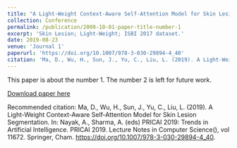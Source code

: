 ```yaml
---
title: "A Light-Weight Context-Aware Self-Attention Model for Skin Lesion Segmentation"
collection: Conference
permalink: /publication/2009-10-01-paper-title-number-1
excerpt: 'Skin Lesion; Light-Weight; ISBI 2017 dataset.'
date: 2019-08-23
venue: 'Journal 1'
paperurl: 'https://doi.org/10.1007/978-3-030-29894-4_40'
citation: 'Ma, D., Wu, H., Sun, J., Yu, C., Liu, L. (2019). A Light-Weight Context-Aware Self-Attention Model for Skin Lesion Segmentation. In: Nayak, A., Sharma, A. (eds) PRICAI 2019: Trends in Artificial Intelligence. PRICAI 2019. Lecture Notes in Computer Science(), vol 11672. Springer, Cham.'
---
```

This paper is about the number 1. The number 2 is left for future work.

[Download paper here](https://link.springer.com/chapter/10.1007/978-3-030-29894-4_40)

Recommended citation: Ma, D., Wu, H., Sun, J., Yu, C., Liu, L. (2019). A Light-Weight Context-Aware Self-Attention Model for Skin Lesion Segmentation. In: Nayak, A., Sharma, A. (eds) PRICAI 2019: Trends in Artificial Intelligence. PRICAI 2019. Lecture Notes in Computer Science(), vol 11672. Springer, Cham. https://doi.org/10.1007/978-3-030-29894-4_40.
